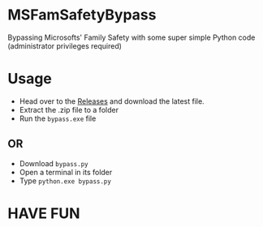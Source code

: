 # MSFamSafetyBypass
Bypassing Microsofts' Family Safety with some super simple Python code (administrator privileges required)

# Usage
- Head over to the [Releases](https://github.com/RafaeloxMC/MSFamSafetyBypass/releases/) and download the latest file.
- Extract the .zip file to a folder
- Run the `bypass.exe` file

## OR

- Download `bypass.py`
- Open a terminal in its folder
- Type `python.exe bypass.py`

# HAVE FUN
